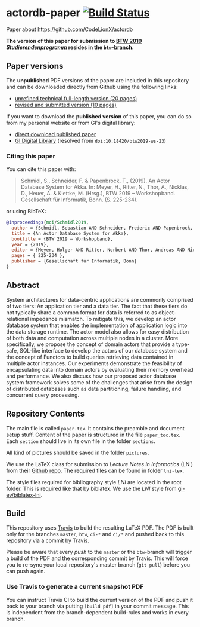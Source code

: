 # actordb-paper [![Build Status](https://travis-ci.com/CodeLionX/actordb-paper.svg?token=pqFUU2qudhkNenBcNwxf&branch=master)](https://travis-ci.com/CodeLionX/actordb-paper)
Paper about https://github.com/CodeLionX/actordb

**The version of this paper for submission to
[BTW 2019 _Studierendenprogramm_](https://btw.informatik.uni-rostock.de/index.php/de/calls/studierendenprogramm)
resides in the [`btw`-branch](https://github.com/CodeLionX/actordb-paper/tree/btw).**

## Paper versions

The **unpublished** PDF versions of the paper are included in this repository and can be downloaded directly from Github using the following links:

- [unrefined technical full-length version (20 pages)](https://github.com/CodeLionX/actordb-paper/blob/master/ActorDB.pdf)
- [revised and submitted version (10 pages)](https://github.com/CodeLionX/actordb-paper/blob/btw/ActorDB.pdf)

If you want to download the **published version** of this paper, you can do so from my personal website or from GI's digital library:

- [direct download published paper](https://sebastianschmidl.de/assets/LNI-BTW2019-ActorDB.pdf)
- [GI Digital Library](https://dl.gi.de/handle/20.500.12116/21810) (resolved from `doi:10.18420/btw2019-ws-23`)

### Citing this paper

You can cite this paper with:

> Schmidl, S., Schneider, F. & Papenbrock, T., (2019). An Actor Database System for Akka. In: Meyer, H., Ritter, N., Thor, A., Nicklas, D., Heuer, A. & Klettke, M. (Hrsg.), BTW 2019 – Workshopband. Gesellschaft für Informatik, Bonn. (S. 225-234).

or using BibTeX:

```bibtex
@inproceedings{mci/Schmidl2019,
  author = {Schmidl, Sebastian AND Schneider, Frederic AND Papenbrock, Thorsten},
  title = {An Actor Database System for Akka},
  booktitle = {BTW 2019 – Workshopband},
  year = {2019},
  editor = {Meyer, Holger AND Ritter, Norbert AND Thor, Andreas AND Nicklas, Daniela AND Heuer, Andreas AND Klettke, Meike} ,
  pages = { 225-234 },
  publisher = {Gesellschaft für Informatik, Bonn}
}
```

## Abstract

System architectures for data-centric applications are commonly comprised of two tiers:
An application tier and a data tier.
The fact that these tiers do not typically share a common format for data is referred to as object-relational impedance mismatch.
To mitigate this, we develop an actor database system that enables the implementation of application logic into the data storage runtime.
The actor model also allows for easy distribution of both data and computation across multiple nodes in a cluster.
More specifically, we propose the concept of domain actors that provide a type-safe, SQL-like interface to develop the actors of our database system
and the concept of Functors to build queries retrieving data contained in multiple actor instances.
Our experiments demonstrate the feasibility of encapsulating data into domain actors by evaluating their memory overhead and performance.
We also discuss how our proposed actor database system framework solves some of the challenges that arise from the design of distributed databases such as data partitioning, failure handling, and concurrent query processing.

## Repository Contents

The main file is called `paper.tex`.
It contains the preamble and document setup stuff.
Content of the paper is structured in the file `paper_toc.tex`.
Each `section` should live in its own file in the folder `sections`.

All kind of pictures should be saved in the folder `pictures`.

We use the LaTeX class for submission to _Lecture Notes in Informatics_ (LNI) from their
[Github repo](https://github.com/gi-ev/LNI).
The required files can be found in folder `lni-tex`.

The style files required for bibliography style _LNI_ are located in the root folder.
This is required like that by biblatex.
We use the _LNI_ style from [gi-ev/biblatex-lni](https://github.com/gi-ev/biblatex-lni).

## Build

This repository uses [Travis](https://travis-ci.com/) to build the resulting LaTeX PDF.
The PDF is built only for the branches `master`, `btw`, `ci-*` and `ci/*` and pushed back to this repository via a commit by Travis.

Please be aware that every _push_ to the `master` or the `btw`-branch will trigger a build of the PDF and the corresponding commit by Travis.
This will force you to re-sync your local repository's master branch (`git pull`) before you can push again.

### Use Travis to generate a current snapshot PDF

You can instruct Travis CI to build the current version of the PDF and push it back to your branch via putting `[build pdf]` in your commit message.
This is independent from the branch-dependent build-rules and works in every branch.
